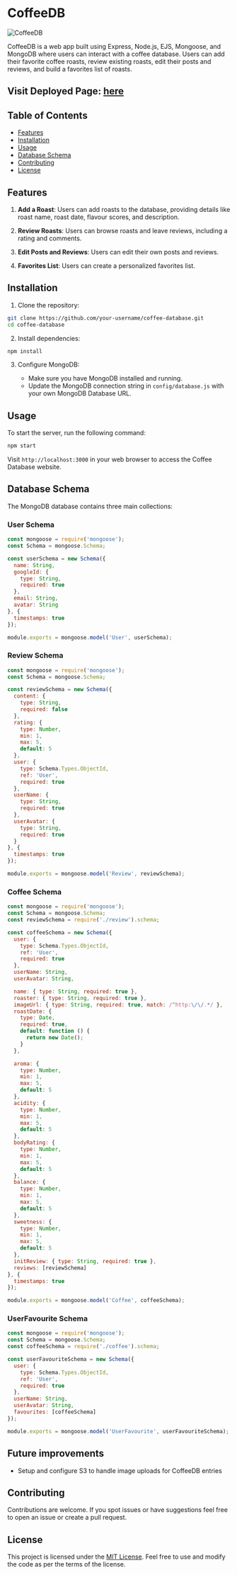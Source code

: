 # CoffeeDB

![CoffeeDB](https://i.imgur.com/5ah6HYP.png)

CoffeeDB is a web app built using Express, Node.js, EJS, Mongoose, and MongoDB where users can interact with a coffee database. Users can add their favorite coffee roasts, review existing roasts, edit their posts and reviews, and build a favorites list of roasts.

## Visit Deployed Page: [here](https://coffeedb-8dceb2e9375b.herokuapp.com/)

## Table of Contents

- [Features](#features)
- [Installation](#installation)
- [Usage](#usage)
- [Database Schema](#database-schema)
- [Contributing](#contributing)
- [License](#license)

## Features

1. **Add a Roast**: Users can add roasts to the database, providing details like roast name, roast date, flavour scores, and description.

2. **Review Roasts**: Users can browse roasts and leave reviews, including a rating and comments.

3. **Edit Posts and Reviews**: Users can edit their own posts and reviews.

4. **Favorites List**: Users can create a personalized favorites list.

## Installation

1. Clone the repository:

```bash
git clone https://github.com/your-username/coffee-database.git
cd coffee-database
```

2. Install dependencies:

```bash
npm install
```

3. Configure MongoDB:

   - Make sure you have MongoDB installed and running.
   - Update the MongoDB connection string in `config/database.js` with your own MongoDB Database URL.

## Usage

To start the server, run the following command:

```bash
npm start
```

Visit `http://localhost:3000` in your web browser to access the Coffee Database website.


## Database Schema

The MongoDB database contains three main collections:

### User Schema

```javascript
const mongoose = require('mongoose');
const Schema = mongoose.Schema;

const userSchema = new Schema({
  name: String,
  googleId: {
    type: String,
    required: true
  },
  email: String,
  avatar: String
}, {
  timestamps: true
});

module.exports = mongoose.model('User', userSchema);
```

### Review Schema

```javascript
const mongoose = require('mongoose');
const Schema = mongoose.Schema;

const reviewSchema = new Schema({
  content: {
    type: String,
    required: false
  },
  rating: {
    type: Number,
    min: 1,
    max: 5,
    default: 5
  },
  user: {
    type: Schema.Types.ObjectId,
    ref: 'User',
    required: true
  },
  userName: {
    type: String,
    required: true
  },
  userAvatar: {
    type: String,
    required: true
  }
}, {
  timestamps: true
});

module.exports = mongoose.model('Review', reviewSchema);
```

### Coffee Schema

```javascript
const mongoose = require('mongoose');
const Schema = mongoose.Schema;
const reviewSchema = require('./review').schema;

const coffeeSchema = new Schema({
  user: {
    type: Schema.Types.ObjectId,
    ref: 'User',
    required: true
  },
  userName: String,
  userAvatar: String,

  name: { type: String, required: true },
  roaster: { type: String, required: true },
  imageUrl: { type: String, required: true, match: /^http:\/\/.*/ },
  roastDate: {
    type: Date,
    required: true,
    default: function () {
      return new Date();
    }
  },

  aroma: {
    type: Number,
    min: 1,
    max: 5,
    default: 5
  },
  acidity: {
    type: Number,
    min: 1,
    max: 5,
    default: 5
  },
  bodyRating: {
    type: Number,
    min: 1,
    max: 5,
    default: 5
  },
  balance: {
    type: Number,
    min: 1,
    max: 5,
    default: 5
  },
  sweetness: {
    type: Number,
    min: 1,
    max: 5,
    default: 5
  },
  initReview: { type: String, required: true },
  reviews: [reviewSchema]
}, {
  timestamps: true
});

module.exports = mongoose.model('Coffee', coffeeSchema);
```

### UserFavourite Schema

```javascript
const mongoose = require('mongoose');
const Schema = mongoose.Schema;
const coffeeSchema = require('./coffee').schema;

const userFavouriteSchema = new Schema({
  user: {
    type: Schema.Types.ObjectId,
    ref: 'User',
    required: true
  },
  userName: String,
  userAvatar: String,
  favourites: [coffeeSchema]
});

module.exports = mongoose.model('UserFavourite', userFavouriteSchema);
```

## Future improvements
- Setup and configure S3 to handle image uploads for CoffeeDB entries

## Contributing

Contributions are welcome. If you spot issues or have suggestions feel free to open an issue or create a pull request.

## License

This project is licensed under the [MIT License](LICENSE). Feel free to use and modify the code as per the terms of the license.